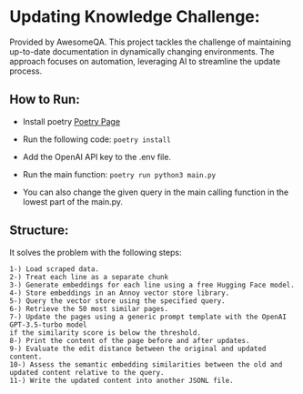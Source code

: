 # Updating Knowledge Challenge:

Provided by AwesomeQA. 
This project tackles the challenge of maintaining up-to-date documentation in dynamically changing environments. The approach focuses on automation, leveraging AI to streamline the update process.

## How to Run:

- Install poetry [Poetry Page](https://python-poetry.org/docs/)
- Run the following code:
 `poetry install`

- Add the OpenAI API key to the .env file.
- Run the main function:
  `poetry run python3 main.py`

- You can also change the given query in the main calling function in the lowest part of the main.py.


## Structure:

It solves the problem with the following steps:

    1-) Load scraped data.
    2-) Treat each line as a separate chunk
    3-) Generate embeddings for each line using a free Hugging Face model.
    4-) Store embeddings in an Annoy vector store library.
    5-) Query the vector store using the specified query.
    6-) Retrieve the 50 most similar pages.
    7-) Update the pages using a generic prompt template with the OpenAI GPT-3.5-turbo model 
    if the similarity score is below the threshold.
    8-) Print the content of the page before and after updates.
    9-) Evaluate the edit distance between the original and updated content.
    10-) Assess the semantic embedding similarities between the old and updated content relative to the query.
    11-) Write the updated content into another JSONL file.

